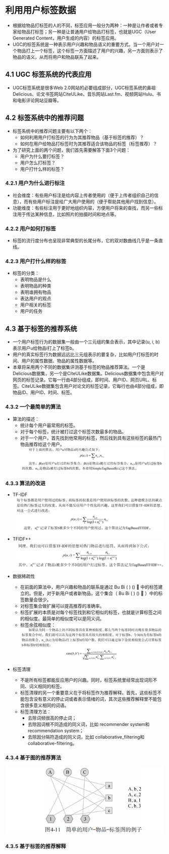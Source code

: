 # 利用用户标签数据

  - 根据给物品打标签的人的不同，标签应用一般分为两种：一种是让作者或者专家给物品打标签；另一种是让普通用户给物品打标签，也就是UGC（User Generated Content，用户生成的内容）的标签应用。
  - UGC的标签系统是一种表示用户兴趣和物品语义的重要方式。当一个用户对一个物品打上一个标签，这个标签一方面描述了用户的兴趣，另一方面则表示了物品的语义，从而将用户和物品联系了起来。
  
## 4.1 UGC 标签系统的代表应用

  - UGC标签系统是很多Web 2.0网站的必要组成部分，UGC标签系统的鼻祖Delicious、论文书签网站CiteULike、音乐网站Last.fm、视频网站Hulu、书和电影评论网站豆瓣等。
  
## 4.2 标签系统中的推荐问题

  - 标签系统中的推荐问题主要有以下两个：
    - 如何利用用户打标签的行为为其推荐物品（基于标签的推荐）？
    - 如何在用户给物品打标签时为其推荐适合该物品的标签（标签推荐）？
  - 为了研究上面的两个问题，我们首先需要解答下面3个问题：
    - 用户为什么要打标签？
    - 用户怎么打标签？
    - 用户打什么样的标签？

### 4.2.1 用户为什么进行标注

  - 社会维度：有些用户标注是给内容上传者使用的（便于上传者组织自己的信息），而有些用户标注是给广大用户使用的（便于帮助其他用户找到信息）。
  - 功能维度：有些标注用于更好地组织内容，方便用户将来的查找，而另一些标注用于传达某种信息，比如照片的拍摄时间和地点等。

### 4.2.2 用户如何打标签

  - 标签的流行度分布也呈现非常典型的长尾分布，它的双对数曲线几乎是一条直线。
  
### 4.2.3 用户打什么样的标签

  - 标签的分类：
    - 表明物品是什么
    - 表明物品的种类
    - 表明谁拥有物品
    - 表达用户的观点
    - 用户相关的标签
    - 用户的任务

## 4.3 基于标签的推荐系统

  - 一个用户标签行为的数据集一般由一个三元组的集合表示，其中记录(u, i, b) 表示用户u给物品i打上了标签b。
  - 用户的真实标签行为数据远远比三元组表示的要复杂，比如用户打标签的时间、用户的属性数据、物品的属性数据等。
  - 本章将采用两个不同的数据集评测基于标签的物品推荐算法。一个是Delicious数据集，另一个是CiteULike数据集。Delicious数据集中包含用户对网页的标签记录。它每一行由4部分组成，即时间、用户ID、网页URL、标签。CiteULike数据集包含用户对论文的标签记录，它每行也由4部分组成，即物品ID、用户ID、时间、标签。

### 4.3.2 一个最简单的算法

  - 算法的描述：
    - 统计每个用户最常用的标签。
    - 对于每个标签，统计被打过这个标签次数最多的物品。
    - 对于一个用户，首先找到他常用的标签，然后找到具有这些标签的最热门物品推荐给这个用户。
  ![SimpleTagBased](../图片/SimpleTagBased.PNG)
  
### 4.3.3 算法的改进

  - TF-IDF
  ![TagBasedTFIDF](../图片/TagBasedTFIDF.PNG)
  
  - TFIDF++
  ![TagBasedTFIDF++](../图片/TagBasedTFIDF++.PNG)
  
  - 数据稀疏性
    - 在前面的算法中，用户兴趣和物品的联系是通过 Bu Bi ( ) ()  中的标签建立的。但是，对于新用户或者新物品，这个集合（ Bu Bi ( ) ()  ）中的标签数量会很少。
    - 对标签集合做扩展可以提高推荐的准确率。
    - 标签扩展的本质是对每个标签找到和它相似的标签，也就是计算标签之间的相似度。最简单的相似度可以是同义词。
    - 标签余弦相似度：
    ![标签余弦相似度](../图片/标签余弦相似度.PNG)
  
  - 标签清理
    - 不是所有标签都能反应用户的兴趣。同时，标签系统里经常出现词形不同、词义相同的标签。
    - 标签清理的另一个重要意义在于将标签作为推荐解释。首先，这些标签不能包含没有意义的停止词或者表示情绪的词，其次这些推荐解释里不能包含很多意义相同的词语。
    - 标签清理方法：
      - 去除词频很高的停止词；
      - 去除因词根不同造成的同义词，比如 recommender system和recommendation system；
      - 去除因分隔符造成的同义词，比如 collaborative_filtering和collaborative-filtering。
     
### 4.3.4 基于图的推荐算法
![标签图](../图片/标签图.PNG)

### 4.3.5 基于标签的推荐解释


